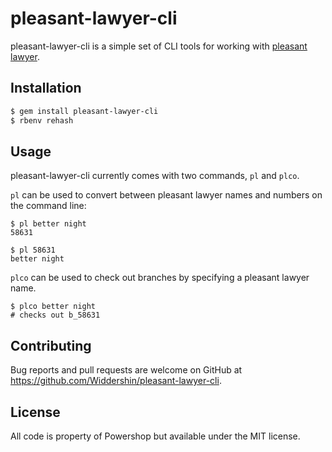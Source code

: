 # pleasant-lawyer-cli

pleasant-lawyer-cli is a simple set of CLI tools for working with [pleasant lawyer](https://github.com/ezza/pleasant-lawyer).

## Installation

```bash
$ gem install pleasant-lawyer-cli
$ rbenv rehash
```

## Usage

pleasant-lawyer-cli currently comes with two commands, `pl` and `plco`.

`pl` can be used to convert between pleasant lawyer names and numbers on the command line:

```shell
$ pl better night
58631

$ pl 58631
better night
```

`plco` can be used to check out branches by specifying a pleasant lawyer name.

```shell
$ plco better night
# checks out b_58631
```

## Contributing

Bug reports and pull requests are welcome on GitHub at https://github.com/Widdershin/pleasant-lawyer-cli.


## License

All code is property of Powershop but available under the MIT license.

